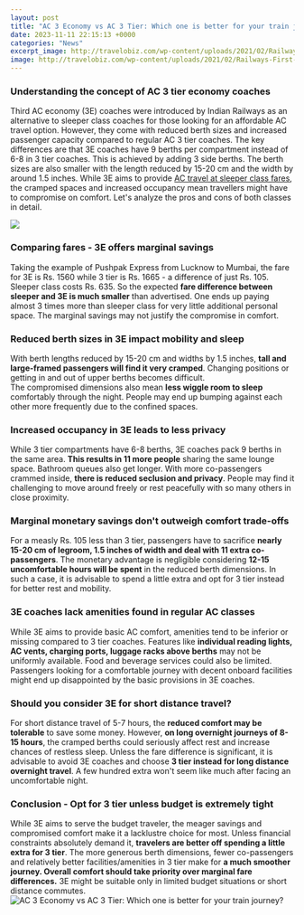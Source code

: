 ```yaml
---
layout: post
title: "AC 3 Economy vs AC 3 Tier: Which one is better for your train journey?"
date: 2023-11-11 22:15:13 +0000
categories: "News"
excerpt_image: http://travelobiz.com/wp-content/uploads/2021/02/Railways-First-AC-3-Economy.jpg
image: http://travelobiz.com/wp-content/uploads/2021/02/Railways-First-AC-3-Economy.jpg
---
```


### Understanding the concept of AC 3 tier economy coaches
Third AC economy (3E) coaches were introduced by Indian Railways as an alternative to sleeper class coaches for those looking for an affordable AC travel option. However, they come with reduced berth sizes and increased passenger capacity compared to regular AC 3 tier coaches. 
The key differences are that 3E coaches have 9 berths per compartment instead of 6-8 in 3 tier coaches. This is achieved by adding 3 side berths. The berth sizes are also smaller with the length reduced by 15-20 cm and the width by around 1.5 inches. 
While 3E aims to provide [AC travel at sleeper class fares](https://wordpages.github.io/2024-01-09-programma-de-trabalho-em-casa-do-governo-da-xcdndia-digitizeindia-xe9-leg-xedtimo-mas-possui-alguns-desafios/), the cramped spaces and increased occupancy mean travellers might have to compromise on comfort. Let's analyze the pros and cons of both classes in detail.

![](https://i.ytimg.com/vi/QYdRmPo0TSA/maxresdefault.jpg)
### Comparing fares - 3E offers marginal savings
Taking the example of Pushpak Express from Lucknow to Mumbai, the fare for 3E is Rs. 1560 while 3 tier is Rs. 1665 - a difference of just Rs. 105. Sleeper class costs Rs. 635. 
So the expected **fare difference between sleeper and 3E is much smaller** than advertised. One ends up paying almost 3 times more than sleeper class for very little additional personal space. The marginal savings may not justify the compromise in comfort.
### Reduced berth sizes in 3E impact mobility and sleep
With berth lengths reduced by 15-20 cm and widths by 1.5 inches, **tall and large-framed passengers will find it very cramped**. Changing positions or getting in and out of upper berths becomes difficult.  
The compromised dimensions also mean **less wiggle room to sleep** comfortably through the night. People may end up bumping against each other more frequently due to the confined spaces.
### Increased occupancy in 3E leads to less privacy 
While 3 tier compartments have 6-8 berths, 3E coaches pack 9 berths in the same area. **This results in 11 more people** sharing the same lounge space. Bathroom queues also get longer.
With more co-passengers crammed inside, **there is reduced seclusion and privacy**. People may find it challenging to move around freely or rest peacefully with so many others in close proximity.
### Marginal monetary savings don't outweigh comfort trade-offs
For a measly Rs. 105 less than 3 tier, passengers have to sacrifice **nearly 15-20 cm of legroom, 1.5 inches of width and deal with 11 extra co-passengers**. 
The monetary advantage is negligible considering **12-15 uncomfortable hours will be spent** in the reduced berth dimensions. In such a case, it is advisable to spend a little extra and opt for 3 tier instead for better rest and mobility.
### 3E coaches lack amenities found in regular AC classes 
While 3E aims to provide basic AC comfort, amenities tend to be inferior or missing compared to 3 tier coaches. 
Features like **individual reading lights, AC vents, charging ports, luggage racks above berths** may not be uniformly available. Food and beverage services could also be limited. 
Passengers looking for a comfortable journey with decent onboard facilities might end up disappointed by the basic provisions in 3E coaches.
### Should you consider 3E for short distance travel?
For short distance travel of 5-7 hours, the **reduced comfort may be tolerable** to save some money. However, **on long overnight journeys of 8-15 hours**, the cramped berths could seriously affect rest and increase chances of restless sleep. 
Unless the fare difference is significant, it is advisable to avoid 3E coaches and choose **3 tier instead for long distance overnight travel**. A few hundred extra won't seem like much after facing an uncomfortable night.
### Conclusion - Opt for 3 tier unless budget is extremely tight
While 3E aims to serve the budget traveler, the meager savings and compromised comfort make it a lacklustre choice for most. Unless financial constraints absolutely demand it, **travelers are better off spending a little extra for 3 tier**.
The more generous berth dimensions, fewer co-passengers and relatively better facilities/amenities in 3 tier make for **a much smoother journey. Overall comfort should take priority over marginal fare differences.** 3E might be suitable only in limited budget situations or short distance commutes.
![AC 3 Economy vs AC 3 Tier: Which one is better for your train journey?](http://travelobiz.com/wp-content/uploads/2021/02/Railways-First-AC-3-Economy.jpg)